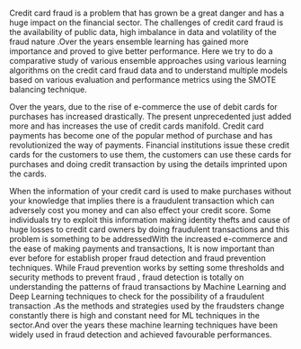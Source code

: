Credit card fraud is a problem that has grown be a great danger  and has a huge impact on the financial sector. The challenges of credit card fraud is the availability of  public data, high imbalance in data and volatility of the fraud nature .Over the years ensemble learning has gained more importance and proved to give better performance. Here we try to do a comparative study of various ensemble approaches using various learning algorithms on the credit card fraud data and  to understand multiple models based on various evaluation and performance metrics using the SMOTE balancing technique.

Over the years, due to the rise of e-commerce the use of debit cards for purchases has increased drastically. The present unprecedented just added more and has increases the use of credit cards manifold. Credit card payments has become one of the popular method of purchase and has revolutionized the way of payments. Financial institutions issue these credit cards for the customers to use them, the customers can use these cards for purchases and doing credit transaction by using the details imprinted upon the cards.

 When the information of your credit card is used to make purchases without your knowledge that implies there is a fraudulent transaction which can adversely cost you money and can also effect your credit score. Some individuals try to exploit this information making identity thefts and cause of huge losses to credit card owners by doing fraudulent transactions and this problem is something to be addressedWith the increased e-commerce and the ease of making payments and transactions, It is now important than ever before for establish proper fraud detection and fraud prevention techniques. While Fraud prevention works by setting some thresholds and security methods to prevent fraud , fraud detection is totally on understanding the patterns of fraud transactions by Machine Learning and Deep Learning techniques to check for the possibility of a fraudulent transaction .As the methods and strategies used by the fraudsters change constantly there is high and constant need for ML techniques in the sector.And over the years these machine learning techniques have been widely used in fraud detection and achieved favourable performances.

